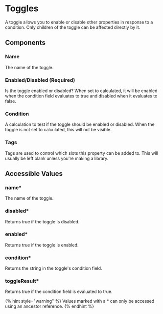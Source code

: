 # Toggles

A toggle allows you to enable or disable other properties in response to a condition. Only children of the toggle can be affected directly by it.

## Components

### Name

The name of the toggle.

### Enabled/Disabled \(Required\)

Is the toggle enabled or disabled? When set to calculated, it will be enabled when the condition field evaluates to true and disabled when it evaluates to false.

### Condition

A calculation to test if the toggle should be enabled or disabled. When the toggle is not set to calculated, this will not be visible.

### Tags

Tags are used to control which slots this property can be added to. This will usually be left blank unless you're making a library.

## Accessible Values

### name\*

The name of the toggle.

### disabled\*

Returns true if the toggle is disabled.

### enabled\*

Returns true if the toggle is enabled.

### condition\*

Returns the string in the toggle's condition field.

### toggleResult\*

Returns true if the condition field is evaluated to true. 

{% hint style="warning" %} Values marked with a \* can only be accessed using an ancestor reference. {% endhint %}
